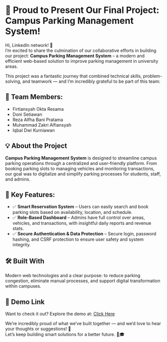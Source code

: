 # 🚀 Proud to Present Our Final Project: Campus Parking Management System!

Hi, LinkedIn network! 👋  
I’m excited to share the culmination of our collaborative efforts in building our project: **Campus Parking Management System** – a modern and efficient web-based solution to improve parking management in university areas.

This project was a fantastic journey that combined technical skills, problem-solving, and teamwork — and I’m incredibly grateful to be part of this team:

## 👥 Team Members:
- Firtiansyah Okta Resama
- Doni Setiawan
- Reza Alfha Bani Pratama
- Muhammad Zakri Alfiansyah
- Iqbal Dwi Kurniawan

## 💡 About the Project
**Campus Parking Management System** is designed to streamline campus parking operations through a centralized and user-friendly platform. From booking parking slots to managing vehicles and monitoring transactions, our goal was to digitalize and simplify parking processes for students, staff, and admins.

## 🌟 Key Features:
- ✅ **Smart Reservation System** – Users can easily search and book parking slots based on availability, location, and schedule.
- ✅ **Role-Based Dashboard** – Admins have full control over areas, vehicles, and transactions, with insightful daily reports and revenue stats.
- ✅ **Secure Authentication & Data Protection** – Secure login, password hashing, and CSRF protection to ensure user safety and system integrity.

## 🛠 Built With
Modern web technologies and a clear purpose: to reduce parking congestion, eliminate manual processes, and support digital transformation within campuses.

## 🔗 Demo Link
Want to check it out? Explore the demo at: [Click Here](https://parking.oktaa.my.id/)

We’re incredibly proud of what we’ve built together — and we’d love to hear your thoughts or suggestions! 💬  
Let’s keep building smart solutions for a better future. 🚗🎓


